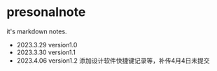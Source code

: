 # presonalnote
it's markdown notes.
- 2023.3.29 version1.0
- 2023.3.30 version1.1
- 2023.4.06 version1.2 添加设计软件快捷键记录等，补传4月4日未提交
